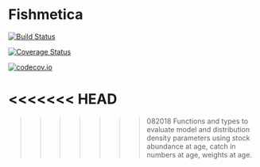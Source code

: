# Fishmetica

[![Build Status](https://travis-ci.org/picestcode/Fishmetica.jl.svg?branch=master)](https://travis-ci.org/picestcode/Fishmetica.jl)

[![Coverage Status](https://coveralls.io/repos/picestcode/Fishmetica.jl/badge.svg?branch=master&service=github)](https://coveralls.io/github/picestcode/Fishmetica.jl?branch=master)

[![codecov.io](http://codecov.io/github/picestcode/Fishmetica.jl/coverage.svg?branch=master)](http://codecov.io/github/picestcode/Fishmetica.jl?branch=master)

<<<<<<< HEAD
=======

>>>>>>> 082018
Functions and types to evaluate model and distribution density parameters using stock abundance at age, catch in numbers at age, weights at age.
